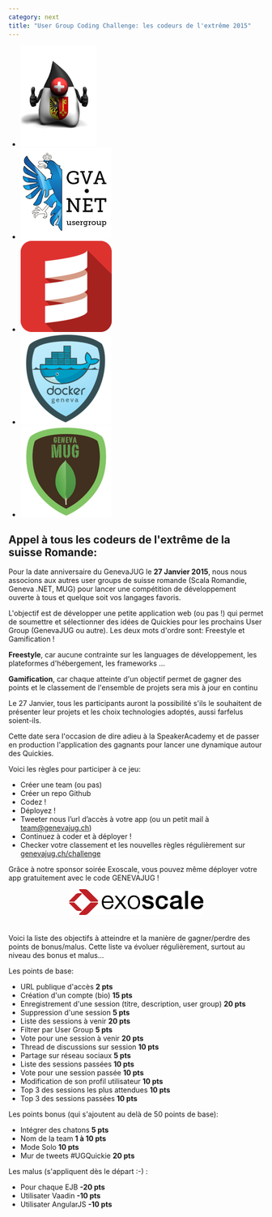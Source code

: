 ```yaml
---
category: next
title: "User Group Coding Challenge: les codeurs de l'extrême 2015"
---
```


<ul id="grid-premium">
	<li><img src="/images/geneva-jug-duke-181.png" alt="GenevaJUG"></li>
	<li><a href="http://www.meetup.com/Geneva-NET-User-Group/" ><img src="/images/geneva.net.jpeg" alt="Geneva .NET User Group"></a></li>
	<li><a href="http://www.meetup.com/Scala-Romandie/"><img src="/images/scala-romandie.jpeg" alt="Scala Romandie"></a></li>
	<li><a href="http://dockgen.ch/"><img src="/images/docker-geneva.jpeg" alt="Docker Geneva"></a></li>
	<li><a href="http://genevamug.ch/"><img src="/images/genevamug.jpeg" alt="GenevaMUG"></a></li>
</ul>

## Appel à tous les codeurs de l'extrême de la suisse Romande: 

Pour la date anniversaire du GenevaJUG le **27 Janvier 2015**, nous nous associons aux autres user groups de suisse romande (Scala Romandie, Geneva .NET, MUG) pour lancer une compétition de développement ouverte à tous et quelque soit vos langages favoris. 

L'objectif est de développer une petite application web (ou pas !) qui permet de soumettre et sélectionner des idées de Quickies pour les prochains User Group (GenevaJUG ou autre). Les deux mots d'ordre sont: Freestyle et Gamification ! 
 
**Freestyle**, car aucune contrainte sur les languages de développement, les plateformes d'hébergement, les frameworks … 

**Gamification**, car chaque atteinte d'un objectif permet de gagner des points et le classement de l'ensemble de projets sera mis à jour en continu 

Le 27 Janvier, tous les participants auront la possibilité s'ils le souhaitent de présenter leur projets et les choix technologies adoptés, aussi farfelus soient-ils. 

Cette date sera l'occasion de dire adieu à la SpeakerAcademy et de passer en production l'application des gagnants pour lancer une dynamique autour des Quickies.

Voici les règles pour participer à ce jeu: 

* Créer une team (ou pas)
* Créer un repo Github
* Codez !
* Déployez !
* Tweeter nous l’url d’accès à votre app (ou un petit mail à team@genevajug.ch)
* Continuez à coder et à déployer !
* Checker votre classement et les nouvelles règles régulièrement sur [genevajug.ch/challenge](/challenge)


Grâce à notre sponsor soirée Exoscale, vous pouvez même déployer votre app gratuitement avec le code GENEVAJUG !

<center><a href="https://portal.exoscale.ch"><img src="/images/exoscale.png" alt="Exoscale" style="padding-bottom: 20px"/></a></center>

Voici la liste des objectifs à atteindre et la manière de gagner/perdre des points de bonus/malus. Cette liste va évoluer régulièrement, surtout au niveau des bonus et malus...

Les points de base:

* URL publique d'accès **2 pts**
* Création d'un compte (bio) **15 pts**
* Enregistrement d'une session (titre, description, user group)	**20 pts**
* Suppression d'une session	**5 pts**
* Liste des sessions à venir **20 pts**
* Filtrer par User Group **5 pts**
* Vote pour une session à venir	**20 pts**
* Thread de discussions sur session	**10 pts**
* Partage sur réseau sociaux **5 pts**
* Liste des sessions passées **10 pts**
* Vote pour une session passée	**10 pts**
* Modification de son profil utilisateur **10 pts**
* Top 3 des sessions les plus attendues	**10 pts**
* Top 3 des sessions passées **10 pts**

Les points bonus (qui s'ajoutent au delà de 50 points de base):

* Intégrer des chatons **5 pts**
* Nom de la team **1 à 10 pts**
* Mode Solo	**10 pts**
* Mur de tweets #UGQuickie **20 pts**

Les malus (s'appliquent dès le départ :-) :

* Pour chaque EJB **-20 pts**
* Utilisater Vaadin **-10 pts**
* Utilisater AngularJS **-10 pts**
